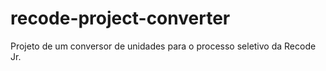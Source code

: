 # recode-project-converter
Projeto de um conversor de unidades para o processo seletivo da Recode Jr.
